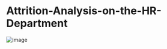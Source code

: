 # Attrition-Analysis-on-the-HR-Department

![image](https://encrypted-tbn0.gstatic.com/images?q=tbn%3AANd9GcTFEMQI2MNTi17VSm3hvuIoeTKT38RSljljF2_HYS5JtmNudQDA&usqp=CAU)
